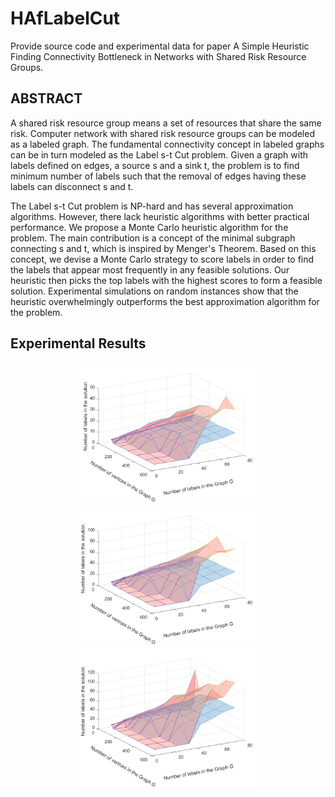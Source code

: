 # HAfLabelCut
Provide source code and experimental data for paper A Simple Heuristic Finding Connectivity Bottleneck in Networks with Shared Risk Resource Groups.

## ABSTRACT
A shared risk resource group means a set of resources that share the same risk. Computer network with shared risk resource groups can be modeled as a labeled graph. The fundamental connectivity concept in labeled graphs can be in turn modeled as the Label s-t Cut problem. Given a graph with labels defined on edges, a source s and a sink t, the problem is to find minimum number of labels such that the removal of edges having these labels can disconnect s and t. 

The Label s-t Cut problem is NP-hard and has several approximation algorithms.
However, there lack heuristic algorithms with better practical performance. We propose a Monte Carlo heuristic algorithm for the problem. The main contribution is a concept of the minimal subgraph connecting s and t, which is inspired by Menger's Theorem.
Based on this concept, we devise a Monte Carlo strategy to score labels in order to find the labels that appear most frequently in any feasible solutions. Our heuristic then picks the top labels with the highest scores to form a feasible solution. 
Experimental simulations on random instances show that the heuristic overwhelmingly outperforms the best approximation algorithm for the problem.

## Experimental Results

<div align="center">
    <img src="/pic/gnp0.2.png" alt="Results on dataset GNP p=0.2" width="300">
    <img src="/pic/gnp0.5.png" alt="Results on dataset GNP p=0.5" width="300">
    <img src="/pic/gnp0.8.png" alt="Results on dataset GNP p=0.8" width="300">
</div>
